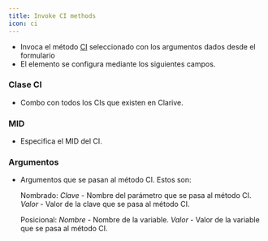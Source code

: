```yaml
---
title: Invoke CI methods
icon: ci
---
```

* Invoca el método [CI](concepts/ci) seleccionado con los argumentos dados desde el formulario
* El elemento se configura mediante los siguientes campos.

### Clase CI
* Combo con todos los CIs que existen en Clarive.

### MID
* Especifica el MID del CI.

### Argumentos
* Argumentos que se pasan al método CI. Estos son:

    Nombrado:
        *Clave* - Nombre del parámetro que se pasa al método CI.
        *Valor* - Valor de la clave que se pasa al método CI.

    Posicional:
        *Nombre* - Nombre de la variable.
        *Valor* - Valor de la variable que se pasa al método CI.